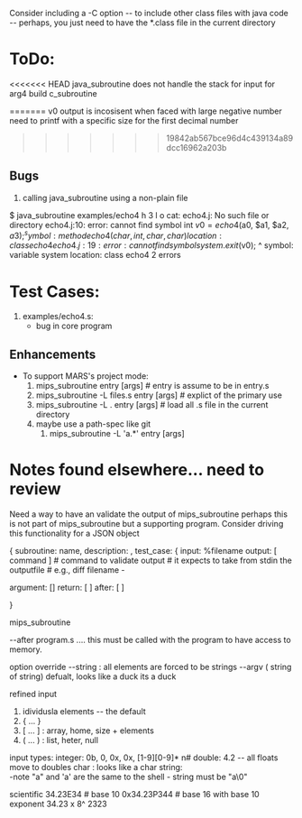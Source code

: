 Consider including a -C option
  -- to include other class files with java code
  -- perhaps, you just need to have the \*.class file in the current directory


# ToDo:

<<<<<<< HEAD
java_subroutine does not handle the stack for input for arg4
build c_subroutine

=======
v0 output is incosisent when faced with large negative number 
   need to printf with a specific size for the first decimal number
>>>>>>> 19842ab567bce96d4c439134a89dcc16962a203b

## Bugs

1. calling java_subroutine using a non-plain file

$ java_subroutine examples/echo4 h 3 l o
cat: echo4.j: No such file or directory
echo4.j:10: error: cannot find symbol
    int $v0 = echo4($a0, $a1, $a2, $a3);
              ^
  symbol:   method echo4(char,int,char,char)
  location: class echo4
echo4.j:19: error: cannot find symbol
    system.exit($v0);
    ^
  symbol:   variable system
  location: class echo4
2 errors


# Test Cases:
  1. examples/echo4.s: 
     - bug in core program



## Enhancements

   * To support MARS's project mode:
     1. mips_subroutine entry [args]                  # entry is assume to be in entry.s
     1. mips_subroutine -L files.s     entry [args]       # explict of the primary use
     1. mips_subroutine -L .           entry [args]       # load all .s file in the current directory
     1. maybe use a path-spec like git
        1. mips_subroutine -L 'a.*'         entry [args]


# Notes found elsewhere... need to review
Need a way to have an validate the output of mips_subroutine
perhaps this is not part of mips_subroutine but a supporting program.
Consider driving this functionality for a JSON object

{
  subroutine: name,
  description: ,
  test_case: 
     {
       input:  %filename
       output: [ command ]
          # command to validate output
          # it expects to take from stdin the outputfile
          # e.g.,  diff filename -
       
  argument: []
  return: [ ]
  after: [ ]

}

mips_subroutine 

  --after program.s   .... this must be called with the program to have access to memory.




option override
  --string : all elements are forced to be strings
  --argv ( string of string)
  defualt, looks like a duck its a duck  

refined input
  1. idividusla elements -- the default
  1. { ... }
  1. [ ... ]  : array, home,   size + elements
  1. ( ... )  : list, heter,   null

input types:
  integer:  0b, 0, 0x, 0x, [1-9][0-9]*  n#
  double:  4.2
    -- all floats move to doubles
  char : looks like a char
  string:    
     -note "a" and 'a' are the same to the shell
     - string must be "a\0"

  scientific
     34.23E34      # base 10
     0x34.23P344   # base 16 with base 10 exponent
     34.23 x 8^ 2323
   